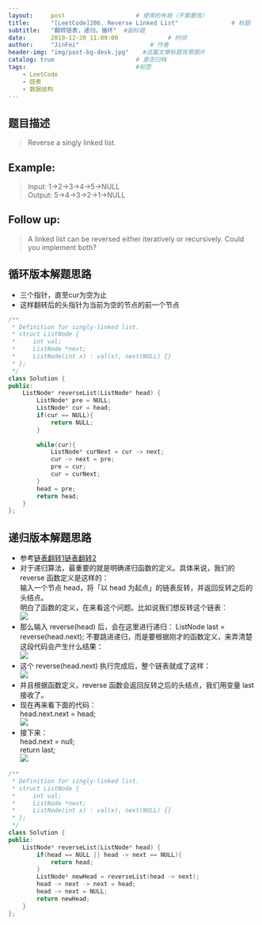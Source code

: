```yaml
---
layout:     post                    # 使用的布局（不需要改） 
title:      "[LeetCode]206. Reverse Linked List"               # 标题  
subtitle:   "翻转链表，递归，循环"  #副标题 
date:       2019-12-20 11:09:00              # 时间 
author:     "JinFei"                    # 作者 
header-img: "img/post-bg-desk.jpg"    #这篇文章标题背景图片 
catalog: true                       # 是否归档 
tags:                               #标签     
    - LeetCode 
    - 链表
    - 数据结构
---
```


## 题目描述
> Reverse a singly linked list.

## Example:
> Input: 1->2->3->4->5->NULL \
Output: 5->4->3->2->1->NULL

## Follow up:
> A linked list can be reversed either iteratively or recursively. Could you implement both?


## 循环版本解题思路

- 三个指针，直至cur为空为止
- 这样翻转后的头指针为当前为空的节点的前一个节点


```C++
/**
 * Definition for singly-linked list.
 * struct ListNode {
 *     int val;
 *     ListNode *next;
 *     ListNode(int x) : val(x), next(NULL) {}
 * };
 */
class Solution {
public:
    ListNode* reverseList(ListNode* head) {
        ListNode* pre = NULL;
        ListNode* cur = head;
        if(cur == NULL){
            return NULL;
        }
        
        while(cur){
            ListNode* curNext = cur -> next;
            cur -> next = pre;
            pre = cur;
            cur = curNext;
        }
        head = pre;
        return head;
    }
};
```

## 递归版本解题思路

- 参考[链表翻转1](https://blog.csdn.net/FX677588/article/details/72357389)[链表翻转2](https://zhuanlan.zhihu.com/p/86745433)
- 对于递归算法，最重要的就是明确递归函数的定义。具体来说，我们的 reverse 函数定义是这样的：\
    输入一个节点 head，将「以 head 为起点」的链表反转，并返回反转之后的头结点。 \
    明白了函数的定义，在来看这个问题。比如说我们想反转这个链表：\
    ![](https://pic2.zhimg.com/80/v2-1694051b57dc289d02105303fc19aacd_hd.jpg)
- 那么输入 reverse(head) 后，会在这里进行递归： ListNode last = reverse(head.next); 不要跳进递归，而是要根据刚才的函数定义，来弄清楚这段代码会产生什么结果：\
    ![](https://pic3.zhimg.com/80/v2-ec73669f2c5388024e4699ac34a139fa_hd.jpg)
- 这个 reverse(head.next) 执行完成后，整个链表就成了这样： \
    ![](https://pic1.zhimg.com/80/v2-2e10c53d9e96f90a5ed371b7ae9fa7cc_hd.jpg)
- 并且根据函数定义，reverse 函数会返回反转之后的头结点，我们用变量 last 接收了。
- 现在再来看下面的代码： \
    head.next.next = head; \
    ![](https://pic4.zhimg.com/80/v2-c182365c75fc8ab1e93c67c1df2536c7_hd.jpg)
- 接下来：\
    head.next = null; \
    return last; \
    ![](https://pic2.zhimg.com/80/v2-78af426351fa21e943a180e115d9e67d_hd.jpg)


```C++
/**
 * Definition for singly-linked list.
 * struct ListNode {
 *     int val;
 *     ListNode *next;
 *     ListNode(int x) : val(x), next(NULL) {}
 * };
 */
class Solution {
public:
    ListNode* reverseList(ListNode* head) {
        if(head == NULL || head -> next == NULL){
            return head;
        }
        ListNode* newHead = reverseList(head -> next);
        head -> next -> next = head;
        head -> next = NULL;
        return newHead;
    }
};
```